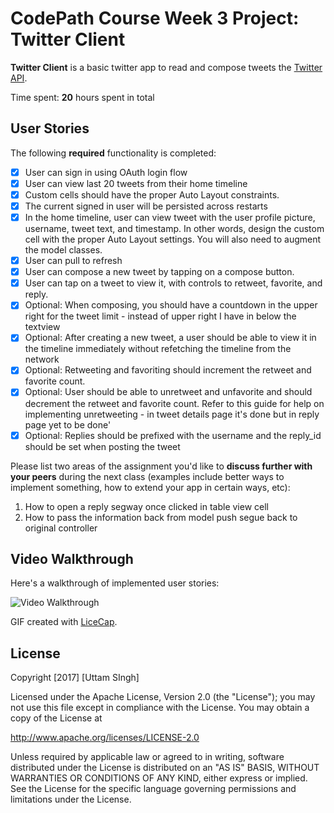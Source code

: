 
# CodePath Course Week 3 Project: Twitter Client

**Twitter Client** is a basic twitter app to read and compose tweets the [Twitter API](http://api.twitter.com).

Time spent: **20** hours spent in total

## User Stories

The following **required** functionality is completed:

- [x] User can sign in using OAuth login flow
- [x] User can view last 20 tweets from their home timeline
- [x] Custom cells should have the proper Auto Layout constraints.
- [x] The current signed in user will be persisted across restarts
- [x] In the home timeline, user can view tweet with the user profile picture, username, tweet text, and timestamp. In other words, design the custom cell with the proper Auto Layout settings. You will also need to augment the model classes.
- [x] User can pull to refresh
- [x] User can compose a new tweet by tapping on a compose button.
- [x] User can tap on a tweet to view it, with controls to retweet, favorite, and reply.
- [x] Optional: When composing, you should have a countdown in the upper right for the tweet limit - instead of upper right I have in below the textview
- [x] Optional: After creating a new tweet, a user should be able to view it in the timeline immediately without refetching the timeline from the network
- [x] Optional: Retweeting and favoriting should increment the retweet and favorite count.
- [x] Optional: User should be able to unretweet and unfavorite and should decrement the retweet and favorite count. Refer to this guide for help on implementing unretweeting - in tweet details page it's done but in reply page yet to be done'
- [x] Optional: Replies should be prefixed with the username and the reply_id should be set when posting the tweet

Please list two areas of the assignment you'd like to **discuss further with your peers** during the next class (examples include better ways to implement something, how to extend your app in certain ways, etc):

1. How to open a reply segway once clicked in table view cell 
2. How to pass the information back from model push segue back to original controller 

## Video Walkthrough

Here's a walkthrough of implemented user stories:

<img src='https://github.com/uttamsingh/twitter-client/blob/master/TwitterClient/Twitter.gif' title='Video Walkthrough' width='' alt='Video Walkthrough' />

GIF created with [LiceCap](http://www.cockos.com/licecap/).

## License

Copyright [2017] [Uttam SIngh]

Licensed under the Apache License, Version 2.0 (the "License");
you may not use this file except in compliance with the License.
You may obtain a copy of the License at

http://www.apache.org/licenses/LICENSE-2.0

Unless required by applicable law or agreed to in writing, software
distributed under the License is distributed on an "AS IS" BASIS,
WITHOUT WARRANTIES OR CONDITIONS OF ANY KIND, either express or implied.
See the License for the specific language governing permissions and
limitations under the License.
